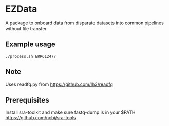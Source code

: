 # EZData

A package to onboard data from disparate datasets into common pipelines without file transfer


## Example usage

    ./process.sh ERR612477

## Note

Uses readfq.py from https://github.com/lh3/readfq

## Prerequisites

Install sra-toolkit and make sure fastq-dump is in your $PATH https://github.com/ncbi/sra-tools
